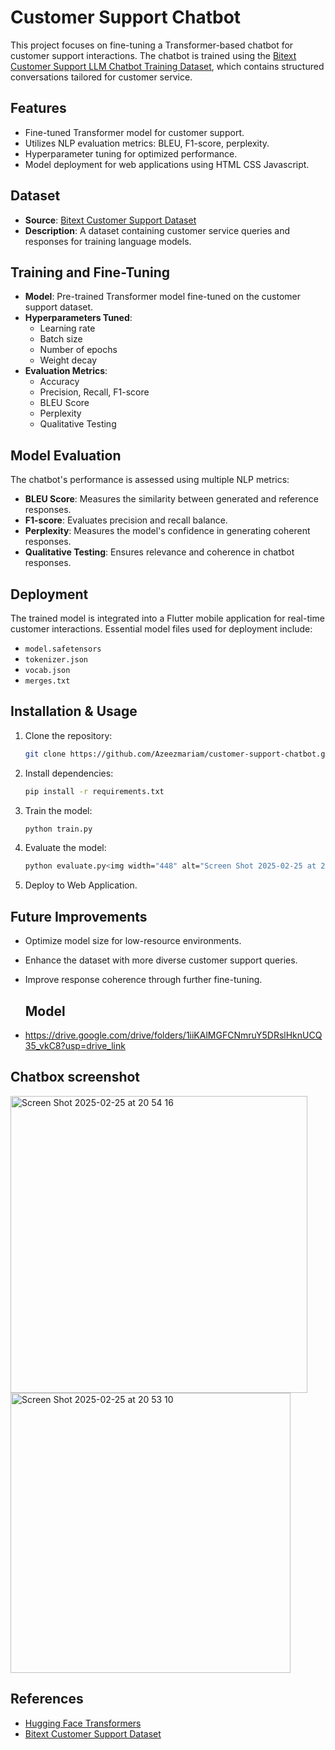 # Customer Support Chatbot

This project focuses on fine-tuning a Transformer-based chatbot for customer support interactions. The chatbot is trained using the [Bitext Customer Support LLM Chatbot Training Dataset](https://huggingface.co/datasets/bitext/Bitext-customer-support-llm-chatbot-training-dataset), which contains structured conversations tailored for customer service.

## Features
- Fine-tuned Transformer model for customer support.
- Utilizes NLP evaluation metrics: BLEU, F1-score, perplexity.
- Hyperparameter tuning for optimized performance.
- Model deployment for web applications using HTML CSS Javascript.

## Dataset
- **Source**: [Bitext Customer Support Dataset](https://huggingface.co/datasets/bitext/Bitext-customer-support-llm-chatbot-training-dataset)
- **Description**: A dataset containing customer service queries and responses for training language models.

## Training and Fine-Tuning
- **Model**: Pre-trained Transformer model fine-tuned on the customer support dataset.
- **Hyperparameters Tuned**:
  - Learning rate
  - Batch size
  - Number of epochs
  - Weight decay
- **Evaluation Metrics**:
  - Accuracy
  - Precision, Recall, F1-score
  - BLEU Score
  - Perplexity
  - Qualitative Testing

## Model Evaluation
The chatbot's performance is assessed using multiple NLP metrics:
- **BLEU Score**: Measures the similarity between generated and reference responses.
- **F1-score**: Evaluates precision and recall balance.
- **Perplexity**: Measures the model's confidence in generating coherent responses.
- **Qualitative Testing**: Ensures relevance and coherence in chatbot responses.

## Deployment
The trained model is integrated into a Flutter mobile application for real-time customer interactions. Essential model files used for deployment include:
- `model.safetensors`
- `tokenizer.json`
- `vocab.json`
- `merges.txt`

## Installation & Usage
1. Clone the repository:
   ```bash
   git clone https://github.com/Azeezmariam/customer-support-chatbot.git
   ```
2. Install dependencies:
   ```bash
   pip install -r requirements.txt
   ```
3. Train the model:
   ```bash
   python train.py
   ```
4. Evaluate the model:
   ```bash
   python evaluate.py<img width="448" alt="Screen Shot 2025-02-25 at 20 53 10" src="https://github.com/user-attachments/assets/87fb7b5e-d118-48df-97b7-a9b99a34777f" />

   ```
5. Deploy to Web Application.

## Future Improvements
- Optimize model size for low-resource environments.
- Enhance the dataset with more diverse customer support queries.
- Improve response coherence through further fine-tuning.

  ## Model
 - https://drive.google.com/drive/folders/1iiKAlMGFCNmruY5DRslHknUCQ35_vkC8?usp=drive_link


## Chatbox screenshot
   <img width="475" alt="Screen Shot 2025-02-25 at 20 54 16" src="https://github.com/user-attachments/assets/4fc6d2e0-e568-4547-8acf-c7c3311a575e" />
<img width="448" alt="Screen Shot 2025-02-25 at 20 53 10" src="https://github.com/user-attachments/assets/5a44035a-8adc-4d91-9b8d-b109c318aeaa" />

   

## References
- [Hugging Face Transformers](https://huggingface.co/transformers/)
- [Bitext Customer Support Dataset](https://huggingface.co/datasets/bitext/Bitext-customer-support-llm-chatbot-training-dataset)


